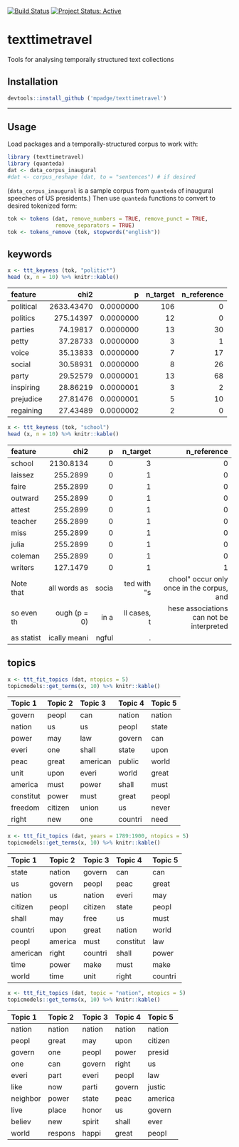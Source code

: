[![Build
Status](https://travis-ci.org/mpadge/texttimetravel.svg?branch=master)](https://travis-ci.org/mpadge/texttimetravel)
[![Project Status:
Active](http://www.repostatus.org/badges/latest/active.svg)](http://www.repostatus.org/#active)

# texttimetravel

Tools for analysing temporally structured text collections

## Installation

``` r
devtools::install_github ('mpadge/texttimetravel')
```

-----

## Usage

Load packages and a temporally-structured corpus to work with:

``` r
library (texttimetravel)
library (quanteda)
dat <- data_corpus_inaugural
#dat <- corpus_reshape (dat, to = "sentences") # if desired
```

(`data_corpus_inaugural` is a sample corpus from `quanteda` of inaugural
speeches of US presidents.) Then use `quanteda` functions to convert to
desired tokenized form:

``` r
tok <- tokens (dat, remove_numbers = TRUE, remove_punct = TRUE,
               remove_separators = TRUE)
tok <- tokens_remove (tok, stopwords("english"))
```

## keywords

``` r
x <- ttt_keyness (tok, "politic*")
head (x, n = 10) %>% knitr::kable()
```

| feature   |       chi2 |         p | n\_target | n\_reference |
| :-------- | ---------: | --------: | --------: | -----------: |
| political | 2633.43470 | 0.0000000 |       106 |            0 |
| politics  |  275.14397 | 0.0000000 |        12 |            0 |
| parties   |   74.19817 | 0.0000000 |        13 |           30 |
| petty     |   37.28733 | 0.0000000 |         3 |            1 |
| voice     |   35.13833 | 0.0000000 |         7 |           17 |
| social    |   30.58931 | 0.0000000 |         8 |           26 |
| party     |   29.52579 | 0.0000001 |        13 |           68 |
| inspiring |   28.86219 | 0.0000001 |         3 |            2 |
| prejudice |   27.81476 | 0.0000001 |         5 |           10 |
| regaining |   27.43489 | 0.0000002 |         2 |            0 |

``` r
x <- ttt_keyness (tok, "school")
head (x, n = 10) %>% knitr::kable()
```

| feature    |           chi2 |     p |   n\_target |                              n\_reference |
| :--------- | -------------: | ----: | ----------: | ----------------------------------------: |
| school     |      2130.8134 |     0 |           3 |                                         0 |
| laissez    |       255.2899 |     0 |           1 |                                         0 |
| faire      |       255.2899 |     0 |           1 |                                         0 |
| outward    |       255.2899 |     0 |           1 |                                         0 |
| attest     |       255.2899 |     0 |           1 |                                         0 |
| teacher    |       255.2899 |     0 |           1 |                                         0 |
| miss       |       255.2899 |     0 |           1 |                                         0 |
| julia      |       255.2899 |     0 |           1 |                                         0 |
| coleman    |       255.2899 |     0 |           1 |                                         0 |
| writers    |       127.1479 |     0 |           1 |                                         1 |
| Note that  |   all words as | socia | ted with "s | chool" occur only once in the corpus, and |
| so even th | ough \(p = 0\) |  in a | ll cases, t |  hese associations can not be interpreted |
| as statist |   ically meani | ngful |           . |                                           |

## topics

``` r
x <- ttt_fit_topics (dat, ntopics = 5)
topicmodels::get_terms(x, 10) %>% knitr::kable()
```

| Topic 1   | Topic 2 | Topic 3  | Topic 4 | Topic 5 |
| :-------- | :------ | :------- | :------ | :------ |
| govern    | peopl   | can      | nation  | nation  |
| nation    | us      | us       | peopl   | state   |
| power     | may     | law      | govern  | can     |
| everi     | one     | shall    | state   | upon    |
| peac      | great   | american | public  | world   |
| unit      | upon    | everi    | world   | great   |
| america   | must    | power    | shall   | must    |
| constitut | power   | must     | great   | peopl   |
| freedom   | citizen | union    | us      | never   |
| right     | new     | one      | countri | need    |

``` r
x <- ttt_fit_topics (dat, years = 1789:1900, ntopics = 5)
topicmodels::get_terms(x, 10) %>% knitr::kable()
```

| Topic 1  | Topic 2 | Topic 3 | Topic 4   | Topic 5 |
| :------- | :------ | :------ | :-------- | :------ |
| state    | nation  | govern  | can       | can     |
| us       | govern  | peopl   | peac      | great   |
| nation   | us      | nation  | everi     | may     |
| citizen  | peopl   | citizen | state     | peopl   |
| shall    | may     | free    | us        | must    |
| countri  | upon    | great   | nation    | world   |
| peopl    | america | must    | constitut | law     |
| american | right   | countri | shall     | power   |
| time     | power   | make    | must      | make    |
| world    | time    | unit    | right     | countri |

``` r
x <- ttt_fit_topics (dat, topic = "nation", ntopics = 5)
topicmodels::get_terms(x, 10) %>% knitr::kable()
```

| Topic 1  | Topic 2 | Topic 3 | Topic 4 | Topic 5 |
| :------- | :------ | :------ | :------ | :------ |
| nation   | nation  | nation  | nation  | nation  |
| peopl    | great   | may     | upon    | citizen |
| govern   | one     | peopl   | power   | presid  |
| one      | can     | govern  | right   | us      |
| everi    | part    | everi   | peopl   | law     |
| like     | now     | parti   | govern  | justic  |
| neighbor | power   | state   | peac    | america |
| live     | place   | honor   | us      | govern  |
| believ   | new     | spirit  | shall   | ever    |
| world    | respons | happi   | great   | peopl   |
